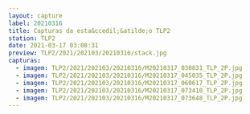```yaml
---
layout: capture
label: 20210316
title: Capturas da esta&ccedil;&atilde;o TLP2
station: TLP2
date: 2021-03-17 03:08:31
preview: TLP2/2021/202103/20210316/stack.jpg
capturas:
  - imagem: TLP2/2021/202103/20210316/M20210317_030831_TLP_2P.jpg
  - imagem: TLP2/2021/202103/20210316/M20210317_045035_TLP_2P.jpg
  - imagem: TLP2/2021/202103/20210316/M20210317_060617_TLP_2P.jpg
  - imagem: TLP2/2021/202103/20210316/M20210317_073410_TLP_2P.jpg
  - imagem: TLP2/2021/202103/20210316/M20210317_073648_TLP_2P.jpg
---
```

